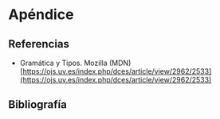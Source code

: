 # Apéndice

## Referencias

* Gramática y Tipos. Mozilla (MDN)
  [https://ojs.uv.es/index.php/dces/article/view/2962/2533](https://ojs.uv.es/index.php/dces/article/view/2962/2533)

## Bibliografía
